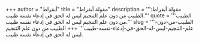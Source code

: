 +++
author = "أبقراط"
title = "مقولة أبقراط"
description = '''مقولة أبقراط: الطبيب من دون علم التنجيم ليس له الحق في إدعاء نفسه طبيب.'''
quote = '''الطبيب من دون علم التنجيم ليس له الحق في إدعاء نفسه طبيب.'''
slug = '''الطبيب-من-دون-علم-التنجيم-ليس-له-الحق-في-إدعاء-نفسه-طبيب'''
+++
الطبيب من دون علم التنجيم ليس له الحق في إدعاء نفسه طبيب.
